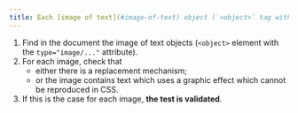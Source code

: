 ```yaml
---
title: Each [image of text](#image-of-text) object (`<object>` tag with the `type="image/..."` attribute) [conveying information](#image-conveying-information), in the absence of a [replacement mechanism](#replacement-mechanism), must if possible be replaced by [styled text](#styled-text). Is this rule respected (excluding special cases)?
---
```


1. Find in the document the image of text objects (`<object>` element with the `type="image/..."` attribute).
2. For each image, check that
   - either there is a replacement mechanism;
   - or the image contains text which uses a graphic effect which cannot be reproduced in CSS.
3. If this is the case for each image, **the test is validated**.
